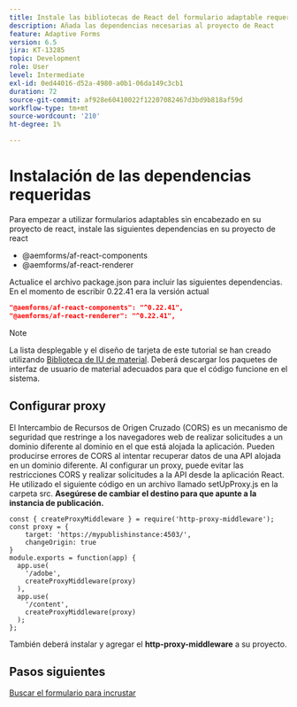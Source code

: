 ```yaml
---
title: Instale las bibliotecas de React del formulario adaptable requeridas
description: Añada las dependencias necesarias al proyecto de React
feature: Adaptive Forms
version: 6.5
jira: KT-13285
topic: Development
role: User
level: Intermediate
exl-id: 0ed44016-d52a-4980-a0b1-06da149c3cb1
duration: 72
source-git-commit: af928e60410022f12207082467d3bd9b818af59d
workflow-type: tm+mt
source-wordcount: '210'
ht-degree: 1%

---
```


# Instalación de las dependencias requeridas

Para empezar a utilizar formularios adaptables sin encabezado en su proyecto de react, instale las siguientes dependencias en su proyecto de react

* @aemforms/af-react-components
* @aemforms/af-react-renderer

Actualice el archivo package.json para incluir las siguientes dependencias. En el momento de escribir 0.22.41 era la versión actual

```json
"@aemforms/af-react-components": "^0.22.41",
"@aemforms/af-react-renderer": "^0.22.41",
```

>[!NOTE]
>
>La lista desplegable y el diseño de tarjeta de este tutorial se han creado utilizando [Biblioteca de IU de material](https://mui.com/). Deberá descargar los paquetes de interfaz de usuario de material adecuados para que el código funcione en el sistema.

## Configurar proxy

El Intercambio de Recursos de Origen Cruzado (CORS) es un mecanismo de seguridad que restringe a los navegadores web de realizar solicitudes a un dominio diferente al dominio en el que está alojada la aplicación. Pueden producirse errores de CORS al intentar recuperar datos de una API alojada en un dominio diferente. Al configurar un proxy, puede evitar las restricciones CORS y realizar solicitudes a la API desde la aplicación React. He utilizado el siguiente código en un archivo llamado setUpProxy.js en la carpeta src. **Asegúrese de cambiar el destino para que apunte a la instancia de publicación.**

```
const { createProxyMiddleware } = require('http-proxy-middleware');
const proxy = {
    target: 'https://mypublishinstance:4503/',
    changeOrigin: true
}
module.exports = function(app) {
  app.use(
    '/adobe',
    createProxyMiddleware(proxy)
  ),
  app.use(
    '/content',
    createProxyMiddleware(proxy)
  );
};
```

También deberá instalar y agregar el **http-proxy-middleware** a su proyecto.

## Pasos siguientes

[Buscar el formulario para incrustar](./fetch-the-form.md)
